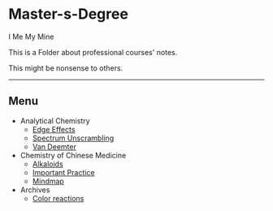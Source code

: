 # Master-s-Degree
I Me My Mine

This is a Folder about professional courses' notes.

This might be nonsense to others.

----

## Menu

- Analytical Chemistry
  - [Edge Effects](https://blog.odriver.cc/ac-edge)
  - [Spectrum Unscrambling](https://blog.odriver.cc/jp-original)
  - [Van Deemter](https://blog.odriver.cc/vdm)
- Chemistry of Chinese Medicine
  - [Alkaloids](https://blog.odriver.cc/alkaloids)
  - [Important Practice](https://blog.odriver.cc/ccm)
  - [Mindmap](https://blog.odriver.cc/star-map-ccm)
- Archives
  - [Color reactions](https://blog.odriver.cc/color.pdf)



